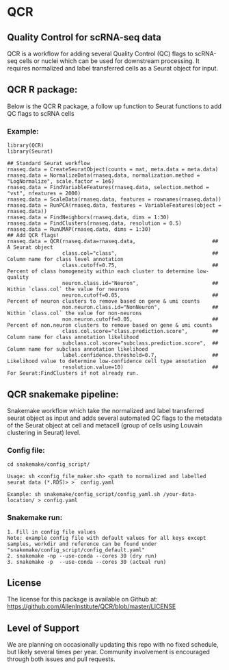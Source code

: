 # QCR

## Quality Control for scRNA-seq data

QCR is a workflow for adding several Quality Control (QC) flags to scRNA-seq cells or nuclei which can be used for downstream processing. It requires normalized and label transferred cells as a Seurat object for input.

## QCR R package:

Below is the QCR R package, a follow up function to Seurat functions to add QC flags to scRNA cells 

### Example:
```
library(QCR)
library(Seurat)

## Standard Seurat workflow
rnaseq.data = CreateSeuratObject(counts = mat, meta.data = meta.data)
rnaseq.data = NormalizeData(rnaseq.data, normalization.method = "LogNormalize", scale.factor = 1e6)
rnaseq.data = FindVariableFeatures(rnaseq.data, selection.method = "vst", nfeatures = 2000)
rnaseq.data = ScaleData(rnaseq.data, features = rownames(rnaseq.data))
rnaseq.data = RunPCA(rnaseq.data, features = VariableFeatures(object = rnaseq.data))
rnaseq.data = FindNeighbors(rnaseq.data, dims = 1:30)
rnaseq.data = FindClusters(rnaseq.data, resolution = 0.5)
rnaseq.data = RunUMAP(rnaseq.data, dims = 1:30)
## Add QCR flags!
rnaseq.data = QCR(rnaseq.data=rnaseq.data,                         ## A Seurat object
                  class.col="class",                               ## Column name for class level annotation
                  class.cutoff=0.75,                               ## Percent of class homogeneity within each cluster to determine low-quality
                  neuron.class.id="Neuron",                        ## Within `class.col` the value for neurons
                  neuron.cutoff=0.05,                              ## Percent of neuron clusters to remove based on gene & umi counts
                  non.neuron.class.id="NonNeuron",                 ## Within `class.col` the value for non-neurons
                  non.neuron.cutoff=0.05,                          ## Percent of non.neuron clusters to remove based on gene & umi counts
                  class.col.score="class.prediction.score",        ## Column name for class annotation likelihood
                  subclass.col.score="subclass.prediction.score",  ## Column name for subclass annotation likelihood
                  label.confidence.threshold=0.7,                  ## Likelihood value to determine low-confidence cell type annotation
                  resolution.value=10)                             ## For Seurat:FindClusters if not already run.
```

## QCR snakemake pipeline:

Snakemake workflow which take the normalized and label transferred seurat object as input and adds several automated QC flags to the metadata of the Seurat object at cell and metacell (group of cells using Louvain clustering in Seurat) level.

### Config file:
```
cd snakemake/config_script/  

Usage: sh <config_file_maker.sh> <path to normalized and labelled seurat data (*.RDS)> >  config.yaml

Example: sh snakemake/config_script/config_yaml.sh /your-data-location/ > config.yaml
```
### Snakemake run:

```
1. Fill in config file values 
Note: example config file with default values for all keys except samples, workdir and reference can be found under "snakemake/config_script/config_default.yaml"
2. snakemake -np --use-conda --cores 30 (dry run)
3. snakemake -p  --use-conda --cores 30 (actual run)
```

## License
The license for this package is available on Github at: https://github.com/AllenInstitute/QCR/blob/master/LICENSE

## Level of Support
We are planning on occasionally updating this repo with no fixed schedule, but likely several times per year. Community involvement is encouraged through both issues and pull requests.



